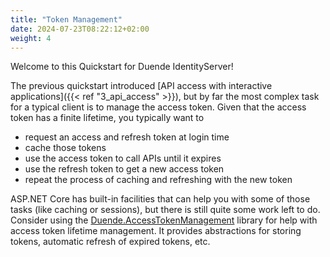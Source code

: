 ```yaml
---
title: "Token Management"
date: 2024-07-23T08:22:12+02:00
weight: 4
---
```


Welcome to this Quickstart for Duende IdentityServer!

The previous quickstart introduced
[API access with interactive applications]({{< ref "3_api_access" >}}), but by far the most complex task for a typical client is to manage the access token.
Given that the access token has a finite lifetime, you typically want to

- request an access and refresh token at login time
- cache those tokens
- use the access token to call APIs until it expires
- use the refresh token to get a new access token
- repeat the process of caching and refreshing with the new token

ASP.NET Core has built-in facilities that can help you with some of those tasks
(like caching or sessions), but there is still quite some work left to do.
Consider using the
[Duende.AccessTokenManagement](https://github.com/DuendeSoftware/Duende.AccessTokenManagement/wiki)
library for help with access token lifetime management. It provides abstractions
for storing tokens, automatic refresh of expired tokens, etc.
